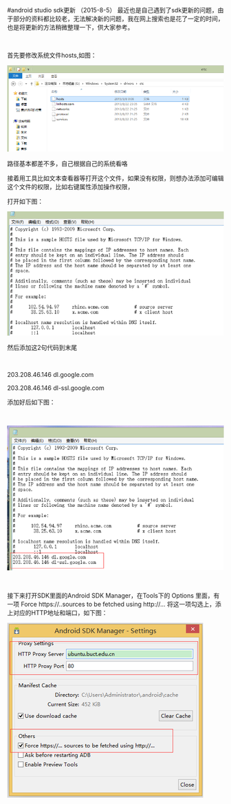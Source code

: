 #android studio sdk更新 （2015-8-5）
最近也是自己遇到了sdk更新的问题，由于部分的资料都比较老，无法解决新的问题，我在网上搜索也是花了一定的时间，也是将更新的方法稍微整理一下，供大家参考。

 

首先要修改系统文件hosts,如图：

<img alt="技术分享" class="has" src="https://raw.githubusercontent.com/Double2hao/xujiajia_blog/main/img/2420.png">

路径基本都差不多，自己根据自己的系统看咯

接着用工具比如文本查看器等打开这个文件，如果没有权限，则想办法添加可编辑这个文件的权限，比如右键属性添加操作权限，

打开如下图：

<img alt="技术分享" class="has" src="https://raw.githubusercontent.com/Double2hao/xujiajia_blog/main/img/2421.png">

然后添加这2句代码到末尾

 

203.208.46.146 dl.google.com

203.208.46.146 dl-ssl.google.com

添加好后如下图：

 

<img alt="技术分享" class="has" src="https://raw.githubusercontent.com/Double2hao/xujiajia_blog/main/img/2422.png">

 

接下来打开SDK里面的Android SDK Manager，在Tools下的 Options 里面，有一项 Force https://..sources to be fetched using http://... 将这一项勾选上，添上对应的HTTP地址和端口，如下图：

<img alt="技术分享" class="has" src="https://raw.githubusercontent.com/Double2hao/xujiajia_blog/main/img/2423.png">

 